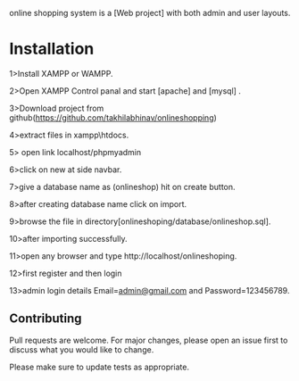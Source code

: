 


online shopping system is a [Web project] with both admin and user layouts.

# Installation

1>Install XAMPP or WAMPP.

2>Open XAMPP Control panal and start [apache] and [mysql] .

3>Download project from github(https://github.com/takhilabhinav/onlineshopping)  
    
    
4>extract files in xampp\htdocs\.

5> open link localhost/phpmyadmin

6>click on new at side navbar.

7>give a database name as (onlineshop) hit on create button.

8>after creating database name click on import.

9>browse the file in directory[onlineshoping/database/onlineshop.sql].

10>after importing successfully.

11>open any browser and type http://localhost/onlineshoping.

12>first register and then login

13>admin login details  Email=admin@gmail.com and Password=123456789.









## Contributing
Pull requests are welcome. For major changes, please open an issue first to discuss what you would like to change.

Please make sure to update tests as appropriate.
